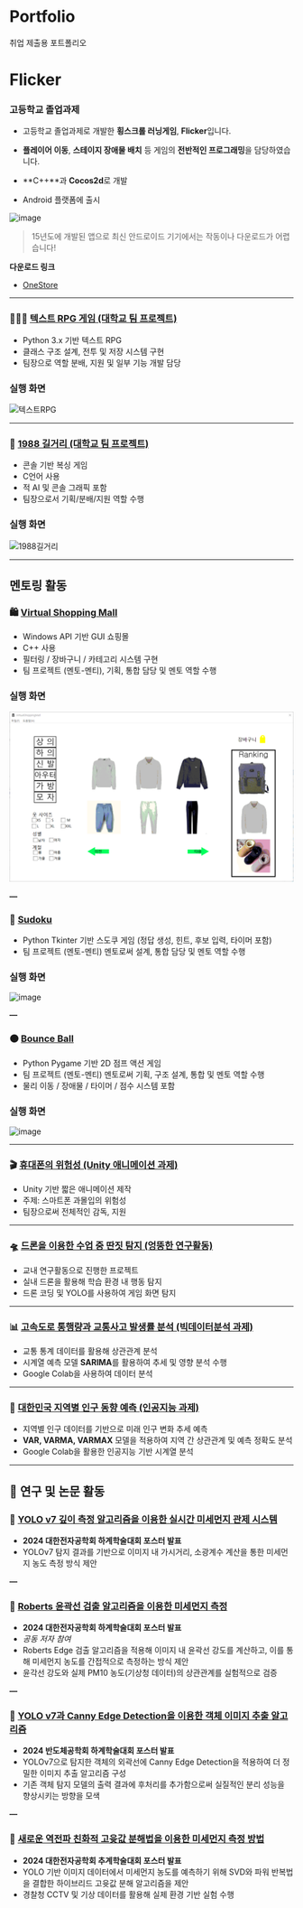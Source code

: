 # Portfolio
취업 제출용 포트폴리오


# Flicker
### 고등학교 졸업과제

- 고등학교 졸업과제로 개발한 **횡스크롤 러닝게임**, **Flicker**입니다.

- **플레이어 이동**, **스테이지 장애물 배치** 등
게임의 **전반적인 프로그래밍**을 담당하였습니다.

- **C++**과 **Cocos2d**로 개발
- Android 플랫폼에 출시


![image](https://github.com/user-attachments/assets/ae39cc0f-189a-4622-8888-29069255e076)

> 15년도에 개발된 앱으로 최신 안드로이드 기기에서는 작동이나 다운로드가 어렵습니다!

**다운로드 링크**
- [OneStore](https://m.onestore.co.kr/ko-kr/apps/appsDetail.omp?prodId=0000693074)


---


### 🧑‍🤝‍🧑 [텍스트 RPG 게임 (대학교 팀 프로젝트)](https://github.com/Frivack/RPG-Game)
- Python 3.x 기반 텍스트 RPG
- 클래스 구조 설계, 전투 및 저장 시스템 구현
- 팀장으로 역할 분배, 지원 및 일부 기능 개발 담당

### 실행 화면
![텍스트RPG](https://github.com/user-attachments/assets/a0749459-3ca7-4b1c-a9d0-de7da18d34eb)


---

### 🥊 [1988 길거리 (대학교 팀 프로젝트)](https://github.com/Frivack/1988-Street)
- 콘솔 기반 복싱 게임
- C언어 사용
- 적 AI 및 콘솔 그래픽 포함
- 팀장으로서 기획/분배/지원 역할 수행

### 실행 화면
![1988길거리](https://github.com/user-attachments/assets/e3ba5b51-cb54-41ce-82be-7e4af71bd107)

---


## 멘토링 활동

### 🛍️ [Virtual Shopping Mall](https://github.com/Frivack/VirtualShoppingMall)
- Windows API 기반 GUI 쇼핑몰
- C++ 사용
- 필터링 / 장바구니 / 카테고리 시스템 구현
- 팀 프로젝트 (멘토-멘티), 기획, 통합 담당 및 멘토 역할 수행

### 실행 화면
![메인 화면](https://github.com/Frivack/VirtualShoppingMall/raw/main/images/메인.png)

**—**

### 🧩 [Sudoku](https://github.com/Frivack/Sudoku)
- Python Tkinter 기반 스도쿠 게임 (정답 생성, 힌트, 후보 입력, 타이머 포함)
- 팀 프로젝트 (멘토-멘티) 멘토로써 설계, 통합 담당 및 멘토 역할 수행

### 실행 화면
![image](https://github.com/user-attachments/assets/b9297a96-f0e0-4922-af19-230c1b1aa5ef)

**—**

### 🟠 [Bounce Ball](https://github.com/Frivack/bounce-ball)
- Python Pygame 기반 2D 점프 액션 게임
- 팀 프로젝트 (멘토-멘티) 멘토로써 기획, 구조 설계, 통합 및 멘토 역할 수행
- 물리 이동 / 장애물 / 타이머 / 점수 시스템 포함

### 실행 화면
  ![image](https://github.com/user-attachments/assets/869bb12a-e906-4aca-889b-3ed23d8db136)

---


### 🎬 [휴대폰의 위험성 (Unity 애니메이션 과제)](https://drive.google.com/file/d/1xlVNa_zniDlkzROk0WO8Qf00nD1Zu7Zs/view)
- Unity 기반 짧은 애니메이션 제작
- 주제: 스마트폰 과몰입의 위험성
- 팀장으로써 전체적인 감독, 지원


---


### 🛸 [드론을 이용한 수업 중 딴짓 탐지 (엉뚱한 연구활동)](https://drive.google.com/file/d/12iLu7vZ5DdlTR7ytHW3QzNoykMYfO7Zs/view)
- 교내 연구활동으로 진행한 프로젝트
- 실내 드론을 활용해 학습 환경 내 행동 탐지
- 드론 코딩 및 YOLO를 사용하여 게임 화면 탐지


---


### 📊 [고속도로 통행량과 교통사고 발생률 분석 (빅데이터분석 과제)](https://colab.research.google.com/drive/175o38EXi720vOF8ASWx7ik5TlopJG4ne)
- 교통 통계 데이터를 활용해 상관관계 분석
- 시계열 예측 모델 **SARIMA**를 활용하여 추세 및 영향 분석 수행
- Google Colab을 사용하여 데이터 분석

---

### 🧠 [대한민국 지역별 인구 동향 예측 (인공지능 과제)](https://colab.research.google.com/drive/1txh-RhhEMp-CRf9PRSxyQTUp314OPlPv)
- 지역별 인구 데이터를 기반으로 미래 인구 변화 추세 예측
- **VAR, VARMA, VARMAX** 모델을 적용하여 지역 간 상관관계 및 예측 정확도 분석
- Google Colab을 활용한 인공지능 기반 시계열 분석

---

## 🧪 연구 및 논문 활동

### 📄 [YOLO v7 깊이 측정 알고리즘을 이용한 실시간 미세먼지 관제 시스템](https://drive.google.com/file/d/1bYghNYkg1cmqz3h_gyWXrSW3vIm6N9MI/view?usp=sharing)
- **2024 대한전자공학회 하계학술대회 포스터 발표**
- YOLOv7 탐지 결과를 기반으로 이미지 내 가시거리, 소광계수 계산을 통한 미세먼지 농도 측정 방식 제안

**—**

### 📄 [Roberts 윤곽선 검출 알고리즘을 이용한 미세먼지 측정](https://drive.google.com/file/d/1ehjuibSD1VNXzk2v7385pNnSO_qEuzi4/view)
- **2024 대한전자공학회 하계학술대회 포스터 발표**
- *공동 저자 참여*
- Roberts Edge 검출 알고리즘을 적용해 이미지 내 윤곽선 강도를 계산하고, 이를 통해 미세먼지 농도를 간접적으로 측정하는 방식 제안
- 윤각선 강도와 실제 PM10 농도(기상청 데이터)의 상관관계를 실험적으로 검증

**—**

### 📄 [YOLO v7과 Canny Edge Detection을 이용한 객체 이미지 추출 알고리즘](https://drive.google.com/file/d/1E6M3ftwm0DbsIU0SidxRrlWg3kvVp0t2/view?usp=sharing)
- **2024 반도체공학회 하계학술대회 포스터 발표**
- YOLOv7으로 탐지한 객체의 외곽선에 Canny Edge Detection을 적용하여 더 정밀한 이미지 추출 알고리즘 구성
- 기존 객체 탐지 모델의 출력 결과에 후처리를 추가함으로써 실질적인 분리 성능을 향상시키는 방향을 모색

**—**

###  📄 [새로운 역전파 친화적 고윳값 분해법을 이용한 미세먼지 측정 방법](https://drive.google.com/file/d/1cpPpEU_eLstyx2xIGJgg3L3u7XCVUMWi/view?usp=sharing)
- **2024 대한전자공학회 추계학술대회 포스터 발표**
- YOLO 기반 이미지 데이터에서 미세먼지 농도를 예측하기 위해 SVD와 파워 반복법을 결합한 하이브리드 고윳값 분해 알고리즘을 제안
- 경찰청 CCTV 및 기상 데이터를 활용해 실제 환경 기반 실험 수행


